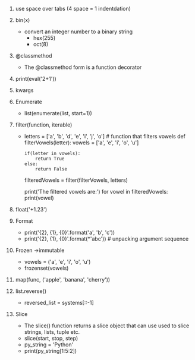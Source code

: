 1.  use space over tabs (4 space = 1 indentdation)
2.  bin(x)
    - convert an integer number to a binary string
      - hex(255)
      - oct(8)
3.  @classmethod
    - The @classmethod form is a function decorator
4.  print(eval('2+1'))
5.  kwargs
6.  Enumerate
    - list(enumerate(list, start=1))
7.  filter(function, iterable)

    - letters = ['a', 'b', 'd', 'e', 'i', 'j', 'o'] # function that filters vowels
      def filterVowels(letter):
      vowels = ['a', 'e', 'i', 'o', 'u']

          if(letter in vowels):
              return True
          else:
              return False

      filteredVowels = filter(filterVowels, letters)

      print('The filtered vowels are:')
      for vowel in filteredVowels:
      print(vowel)

8.  float('+1.23')
9.  Format
    - print('{2}, {1}, {0}'.format('a', 'b', 'c'))
    - print('{2}, {1}, {0}'.format(\*'abc')) # unpacking argument sequence
10. Frozen ->immutable
    - vowels = ('a', 'e', 'i', 'o', 'u')
    - frozenset(vowels)
11. map(func, ('apple', 'banana', 'cherry'))
12. list.reverse()
    - reversed_list = systems[::-1]
13. Slice
    - The slice() function returns a slice object that can use used to slice strings, lists, tuple etc.
    - slice(start, stop, step)
    - py_string = 'Python'
    - print(py_string[1:5:2])
